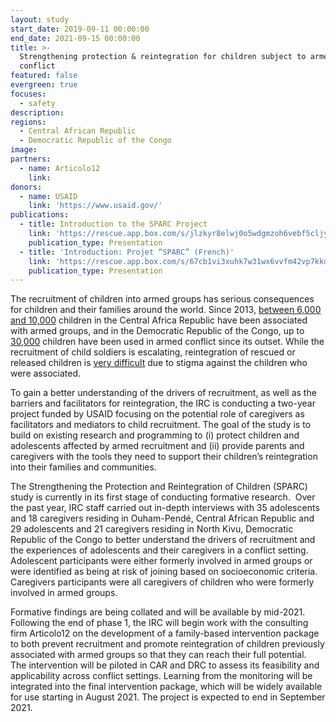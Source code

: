 ```yaml
---
layout: study
start_date: 2019-09-11 00:00:00
end_date: 2021-09-15 00:00:00
title: >-
  Strengthening protection & reintegration for children subject to armed
  conflict
featured: false
evergreen: true
focuses:
  - safety
description:
regions:
  - Central African Republic
  - Democratic Republic of the Congo
image:
partners:
  - name: Articolo12
    link:
donors:
  - name: USAID
    link: 'https://www.usaid.gov/'
publications:
  - title: Introduction to the SPARC Project
    link: 'https://rescue.app.box.com/s/jlzkyr8elwj0o5wdgmzoh6vebf5cljyq'
    publication_type: Presentation
  - title: 'Introduction: Projet “SPARC” (French)'
    link: 'https://rescue.app.box.com/s/67cb1vi3xuhk7w31wx6vvfm42vp7kkdx'
    publication_type: Presentation
---
```


The recruitment of children into armed groups has serious consequences for children and their families around the world. Since 2013, [between 6,000 and 10,000](https://www.unicef.org/policyanalysis/media_83024.html) children in the Central Africa Republic have been associated with armed groups, and in the Democratic Republic of the Congo, up to [30,000](https://www.hrw.org/news/2012/03/12/child-soldiers-worldwide) children have been used in armed conflict since its outset. While the recruitment of child soldiers is escalating, reintegration of rescued or released children is [very difficult](https://pulitzercenter.org/reporting/child-soldiers-central-african-republic-rise) due to stigma against the children who were associated.&nbsp;

To gain a better understanding of the drivers of recruitment, as well as the barriers and facilitators for reintegration, the IRC is conducting a two-year project funded by USAID focusing on the potential role of caregivers as facilitators and mediators to child recruitment. The goal of the study is to build on existing research and programming to (i) protect children and adolescents affected by armed recruitment and (ii) provide parents and caregivers with the tools they need to support their children’s reintegration into their families and communities. &nbsp;&nbsp;&nbsp;

The Strengthening the Protection and Reintegration of Children (SPARC) study is currently in its first stage of conducting formative research.&nbsp; Over the past year, IRC staff carried out in-depth interviews with 35 adolescents and 18 caregivers residing in Ouham-Pendé, Central African Republic and 29 adolescents and 21 caregivers residing in North Kivu, Democratic Republic of the Congo to better understand the drivers of recruitment and the experiences of adolescents and their caregivers in a conflict setting.&nbsp; Adolescent participants were either formerly involved in armed groups or were identified as being at risk of joining based on socioeconomic criteria. Caregivers participants were all caregivers of children who were formerly involved in armed groups.

Formative findings are being collated and will be available by mid-2021. Following the end of phase 1, the IRC will begin work with the consulting firm Articolo12 on the development of a family-based intervention package to both prevent recruitment and promote reintegration of children previously associated with armed groups so that they can reach their full potential.&nbsp; The intervention will be piloted in CAR and DRC to assess its feasibility and applicability across conflict settings. Learning from the monitoring will be integrated into the final intervention package, which will be widely available for use starting in August 2021. The project is expected to end in September 2021.&nbsp;

&nbsp;
